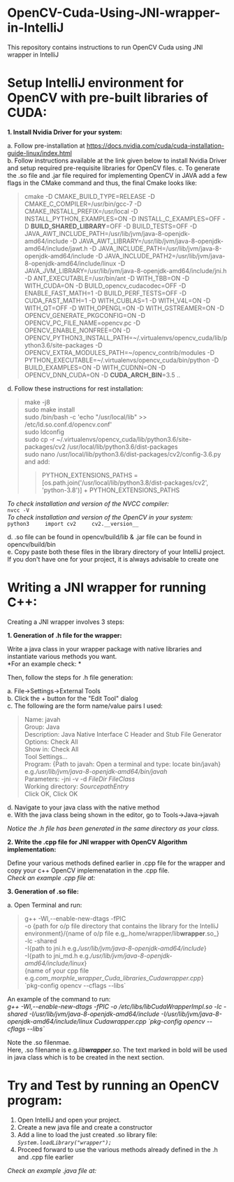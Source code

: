 # OpenCV-Cuda-Using-JNI-wrapper-in-IntelliJ  
This repository contains instructions to run OpenCV Cuda using JNI wrapper in IntelliJ  

# Setup IntelliJ environment for OpenCV with pre-built libraries of CUDA:  

**1. Install Nvidia Driver for your system:**    

a. Follow pre-installation at https://docs.nvidia.com/cuda/cuda-installation-guide-linux/index.html   
b. Follow instructions available at the link given below to install Nvidia Driver and setup required pre-requisite libraries for OpenCV files.
c. To generate the .so file and .jar file required for implementing OpenCV in JAVA add a few flags in the CMake command and thus, the final Cmake looks like: 
> cmake -D CMAKE_BUILD_TYPE=RELEASE -D CMAKE_C_COMPILER=/usr/bin/gcc-7 -D CMAKE_INSTALL_PREFIX=/usr/local -D INSTALL_PYTHON_EXAMPLES=ON -D INSTALL_C_EXAMPLES=OFF -D **BUILD_SHARED_LIBRARY**=OFF -D BUILD_TESTS=OFF -D JAVA_AWT_INCLUDE_PATH=/usr/lib/jvm/java-8-openjdk-amd64/include -D JAVA_AWT_LIBRARY=/usr/lib/jvm/java-8-openjdk-amd64/include/jawt.h -D JAVA_INCLUDE_PATH=/usr/lib/jvm/java-8-openjdk-amd64/include -D JAVA_INCLUDE_PATH2=/usr/lib/jvm/java-8-openjdk-amd64/include/linux -D JAVA_JVM_LIBRARY=/usr/lib/jvm/java-8-openjdk-amd64/include/jni.h -D ANT_EXECUTABLE=/usr/bin/ant -D WITH_TBB=ON -D WITH_CUDA=ON -D BUILD_opencv_cudacodec=OFF -D ENABLE_FAST_MATH=1 -D BUILD_PERF_TESTS=OFF -D CUDA_FAST_MATH=1 -D WITH_CUBLAS=1 -D WITH_V4L=ON -D WITH_QT=OFF -D WITH_OPENGL=ON -D WITH_GSTREAMER=ON -D OPENCV_GENERATE_PKGCONFIG=ON -D OPENCV_PC_FILE_NAME=opencv.pc -D OPENCV_ENABLE_NONFREE=ON -D OPENCV_PYTHON3_INSTALL_PATH=~/.virtualenvs/opencv_cuda/lib/python3.6/site-packages -D OPENCV_EXTRA_MODULES_PATH=~/opencv_contrib/modules -D PYTHON_EXECUTABLE=~/.virtualenvs/opencv_cuda/bin/python -D BUILD_EXAMPLES=ON -D WITH_CUDNN=ON -D OPENCV_DNN_CUDA=ON -D **CUDA_ARCH_BIN**=3.5 .. 

d. Follow these instructions for rest installation:  
  
> make -j8   
> sudo make install  
> sudo /bin/bash -c 'echo "/usr/local/lib" >> /etc/ld.so.conf.d/opencv.conf'  
> sudo ldconfig  
> sudo cp -r ~/.virtualenvs/opencv_cuda/lib/python3.6/site-packages/cv2 /usr/local/lib/python3.6/dist-packages  
> sudo nano /usr/local/lib/python3.6/dist-packages/cv2/config-3.6.py and add:   
>> PYTHON_EXTENSIONS_PATHS = [os.path.join('/usr/local/lib/python3.8/dist-packages/cv2', 'python-3.8')] + PYTHON_EXTENSIONS_PATHS    

_To check installation and version of the NVCC compiler:_  
`nvcc -V`  
_To check installation and version of the OpenCV in your system:_  
`python3    
import cv2    
cv2.__version__`    

d. .so file can be found in opencv/build/lib & .jar file can be found in opencv/build/bin  
e. Copy paste both these files in the library directory of your IntelliJ project. If you don't have one for your project, it is always advisable to create one  

# Writing a JNI wrapper for running C++:
Creating a JNI wrapper involves 3 steps:  

**1. Generation of .h file for the wrapper:**  

Write a java class in your wrapper package with native libraries and instantiate various methods you want.   
*For an example check: *  

Then, follow the steps for .h file generation:  

   a. File->Settings->External Tools  
   b. Click the + button for the "Edit Tool" dialog  
   c. The following are the form name/value pairs I used:  
> Name: javah  
> Group: Java  
> Description: Java Native Interface C Header and Stub File Generator  
> Options: Check All  
> Show in: Check All  
> Tool Settings...  
> Program: {Path to javah: Open a terminal and type: locate bin/javah} e.g._/usr/lib/jvm/java-8-openjdk-amd64/bin/javah_  
> Parameters: -jni -v -d $FileDir$ $FileClass$            
> Working directory: $SourcepathEntry$  
> Click OK, Click OK 
 
   d. Navigate to your java class with the native method    
   e. With the java class being shown in the editor, go to Tools->Java->javah  

*Notice the .h file has been generated in the same directory as your class.*  

**2. Write the .cpp file for JNI wrapper with OpenCV Algorithm implementation:**  

Define your various methods defined earlier in .cpp file for the wrapper and copy your c++ OpenCV implemenatation in the .cpp file.  
_Check an example .cpp file at:_  

**3. Generation of .so file:**  

   a. Open Terminal and run:  

> g++ -Wl,--enable-new-dtags -fPIC   
> -o {path for o/p file directory that contains the library for the IntelliJ environment}/{name of o/p file e.g_.home/wrapper/lib**wrapper**.so_}   
> -lc -shared   
> -I{path to jni.h e.g._/usr/lib/jvm/java-8-openjdk-amd64/include_}   
> -I{path to jni_md.h e.g._/usr/lib/jvm/java-8-openjdk-amd64/include/linux_}   
> {name of your cpp file e.g._com_morphle_wrapper_Cuda_libraries_Cudawrapper.cpp_}   
> \`pkg-config opencv --cflags --libs\`   

An example of the command to run:  
_g++ -Wl,--enable-new-dtags -fPIC -o /etc/libs/libCudaWrapperImpl.so -lc -shared -I/usr/lib/jvm/java-8-openjdk-amd64/include -I/usr/lib/jvm/java-8-openjdk-amd64/include/linux Cudawrapper.cpp \`pkg-config opencv --cflags --libs\`_  

Note the .so filenmae.    
Here, .so filename is e.g._lib**wrapper**.so_. The text marked in bold will be used in java class which is to be created in the next section.

# Try and Test by running an OpenCV program:    

1. Open IntelliJ and open your project.   
2. Create a new java file and create a constructor    
3. Add a line to load the just created .so library file: _`System.loadLibrary("wrapper");`_   
4. Proceed forward to use the various methods already defined in the .h and .cpp file earlier  

_Check an example .java file at:_  
